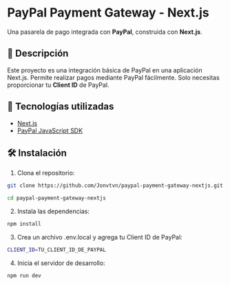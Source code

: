 # PayPal Payment Gateway - Next.js

Una pasarela de pago integrada con **PayPal**, construida con **Next.js**.

## 🚀 Descripción

Este proyecto es una integración básica de PayPal en una aplicación Next.js. Permite realizar pagos mediante PayPal fácilmente. Solo necesitas proporcionar tu **Client ID** de PayPal.

## 🧰 Tecnologías utilizadas

- [Next.js](https://nextjs.org/)
- [PayPal JavaScript SDK](https://developer.paypal.com/sdk/js/)

## 🛠️ Instalación

1. Clona el repositorio:

```bash
git clone https://github.com/Jonvtvn/paypal-payment-gateway-nextjs.git
```
```bash
cd paypal-payment-gateway-nextjs
```

2. Instala las dependencias:
```bash
npm install
```
3. Crea un archivo .env.local y agrega tu Client ID de PayPal:
```bash
CLIENT_ID=TU_CLIENT_ID_DE_PAYPAL
```
   
4. Inicia el servidor de desarrollo:
```bash
npm run dev
```
